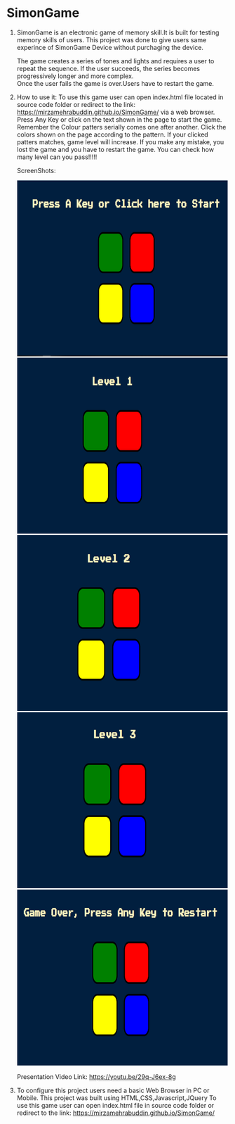 # SimonGame

1.  SimonGame is an electronic game of memory skill.It is built for testing memory skills of users.
    This project was done to give users same experince of SimonGame Device without purchaging the device.

    The game creates a series of tones and lights and requires a user to repeat the sequence. 
    If the user succeeds, the series becomes progressively longer and more complex.    
    Once the user fails the game is over.Users have to restart the game.
  
    
 2. How to use it:
    To use this game user can open index.html file located in source code folder
    or redirect to the link: https://mirzamehrabuddin.github.io/SimonGame/ via a web browser.
    Press Any Key or click on the text shown in the page to start the game.
    Remember the Colour patters serially comes one after another.
    Click the colors shown on the page according to the pattern.
    If your clicked patters matches, game level will increase.
    If you make any mistake, you lost the game and you have to restart the game.
    You can check how many level can you pass!!!!!
 
 
    ScreenShots:
    
    <img src="screenshots/1.png" width="600" height="400">
    <img src="screenshots/2.png" width="600" height="400">
    <img src="screenshots/3.png" width="600" height="400">
    <img src="screenshots/4.png" width="600" height="400">
    <img src="screenshots/5.png" width="600" height="400">
    
    Presentation Video Link:
    https://youtu.be/29q-J6ex-8g
   
    
 3. To configure this project users need a basic Web Browser in PC or Mobile.
    This project was built using HTML,CSS,Javascript,JQuery
    To use this game user can open index.html file in source code folder
    or redirect to the link: https://mirzamehrabuddin.github.io/SimonGame/
